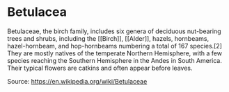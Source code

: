 # Betulacea

Betulaceae, the birch family, includes six genera of deciduous nut-bearing trees
and shrubs, including the [[Birch]], [[Alder]], hazels, hornbeams, hazel-hornbeam,
and hop-hornbeams numbering a total of 167 species.[2] They are mostly natives
of the temperate Northern Hemisphere, with a few species reaching the Southern
Hemisphere in the Andes in South America. Their typical flowers are catkins and
often appear before leaves.


Source: https://en.wikipedia.org/wiki/Betulaceae
